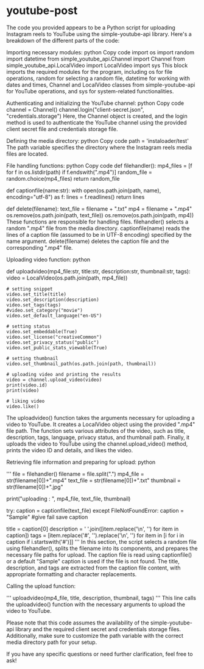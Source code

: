 # youtube-post
The code you provided appears to be a Python script for uploading Instagram reels to YouTube using the simple-youtube-api library. Here's a breakdown of the different parts of the code:

Importing necessary modules:
python
Copy code
import os
import random
import datetime
from simple_youtube_api.Channel import Channel
from simple_youtube_api.LocalVideo import LocalVideo
import sys
This block imports the required modules for the program, including os for file operations, random for selecting a random file, datetime for working with dates and times, Channel and LocalVideo classes from simple-youtube-api for YouTube operations, and sys for system-related functionalities.

Authenticating and initializing the YouTube channel:
python
Copy code
channel = Channel()
channel.login("client-secret.json", "credentials.storage")
Here, the Channel object is created, and the login method is used to authenticate the YouTube channel using the provided client secret file and credentials storage file.

Defining the media directory:
python
Copy code
path = 'instaloader/test'
The path variable specifies the directory where the Instagram reels media files are located.

File handling functions:
python
Copy code
def filehandler():
    mp4_files = [f for f in os.listdir(path) if f.endswith(".mp4")]
    random_file = random.choice(mp4_files)
    return random_file

def captionfile(name:str):
    with open(os.path.join(path, name), encoding="utf-8") as f:
        lines = f.readlines()
    return lines

def delete(filename):
    text_file = filename + ".txt"
    mp4 = filename + ".mp4"
    os.remove(os.path.join(path, text_file))
    os.remove(os.path.join(path, mp4))
These functions are responsible for handling files. filehandler() selects a random ".mp4" file from the media directory. captionfile(name) reads the lines of a caption file (assumed to be in UTF-8 encoding) specified by the name argument. delete(filename) deletes the caption file and the corresponding ".mp4" file.

Uploading video function:
python


def uploadvideo(mp4_file:str, title:str, description:str, thumbnail:str, tags):
    video = LocalVideo(os.path.join(path, mp4_file))

    # setting snippet
    video.set_title(title)
    video.set_description(description)
    video.set_tags(tags)
    #video.set_category("movie")
    video.set_default_language("en-US")

    # setting status
    video.set_embeddable(True)
    video.set_license("creativeCommon")
    video.set_privacy_status("public")
    video.set_public_stats_viewable(True)

    # setting thumbnail
    video.set_thumbnail_path(os.path.join(path, thumbnail))

    # uploading video and printing the results
    video = channel.upload_video(video)
    print(video.id)
    print(video)

    # liking video
    video.like()
    
The uploadvideo() function takes the arguments necessary for uploading a video to YouTube. It creates a LocalVideo object using the provided ".mp4" file path. The function sets various attributes of the video, such as title, description, tags, language, privacy status, and thumbnail path. Finally, it uploads the video to YouTube using the channel.upload_video() method, prints the video ID and details, and likes the video.

Retrieving file information and preparing for upload:
python

'''
file = filehandler()
filename = file.split(".")
mp4_file = str(filename[0])+".mp4"
text_file = str(filename[0])+".txt"
thumbnail = str(filename[0])+".jpg"

print("uploading : ", mp4_file, text_file, thumbnail)

try:
    caption = captionfile(text_file)
except FileNotFoundError:
    caption = "Sample" #give fail save caption 

title = caption[0]
description = ' '.join([item.replace('\n', '') for item in caption])
tags = [item.replace('#', '').replace('\n', '') for item in [i for i in caption if i.startswith('#')]]
'''
In this section, the script selects a random file using filehandler(), splits the filename into its components, and prepares the necessary file paths for upload. The caption file is read using captionfile() or a default "Sample" caption is used if the file is not found. The title, description, and tags are extracted from the caption file content, with appropriate formatting and character replacements.

Calling the upload function:

'''
uploadvideo(mp4_file, title, description, thumbnail, tags)
'''
This line calls the uploadvideo() function with the necessary arguments to upload the video to YouTube.

Please note that this code assumes the availability of the simple-youtube-api library and the required client secret and credentials storage files. Additionally, make sure to customize the path variable with the correct media directory path for your setup.

If you have any specific questions or need further clarification, feel free to ask!
